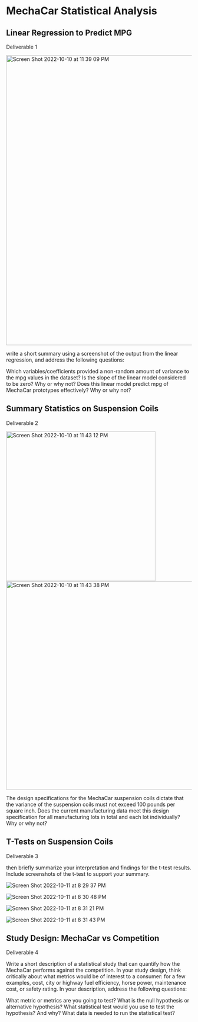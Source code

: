 # MechaCar Statistical Analysis

## Linear Regression to Predict MPG
Deliverable 1

<img width="784" alt="Screen Shot 2022-10-10 at 11 39 09 PM" src="https://user-images.githubusercontent.com/108151049/194991828-3a29b1d7-aedb-4b05-b40f-4404885227cd.png">

write a short summary using a screenshot of the output from the linear regression, and address the following questions:

Which variables/coefficients provided a non-random amount of variance to the mpg values in the dataset?
Is the slope of the linear model considered to be zero? Why or why not?
Does this linear model predict mpg of MechaCar prototypes effectively? Why or why not?





## Summary Statistics on Suspension Coils
Deliverable 2

<img width="405" alt="Screen Shot 2022-10-10 at 11 43 12 PM" src="https://user-images.githubusercontent.com/108151049/194992326-8a71586b-dcd4-4796-9bdd-f746ecde9dd5.png">


<img width="564" alt="Screen Shot 2022-10-10 at 11 43 38 PM" src="https://user-images.githubusercontent.com/108151049/194992378-4fef19c8-2407-4b89-a303-82bf7d11da99.png">



The design specifications for the MechaCar suspension coils dictate that the variance of the suspension coils must not exceed 100 pounds per square inch. Does the current manufacturing data meet this design specification for all manufacturing lots in total and each lot individually? Why or why not?






## T-Tests on Suspension Coils
Deliverable 3

then briefly summarize your interpretation and findings for the t-test results. 
Include screenshots of the t-test to support your summary.

![Screen Shot 2022-10-11 at 8 29 37 PM](https://user-images.githubusercontent.com/108151049/195222231-3231def9-12e7-4ebe-bd5c-28b7b0e3e2b8.png)

![Screen Shot 2022-10-11 at 8 30 48 PM](https://user-images.githubusercontent.com/108151049/195222330-d65b18b3-749e-43ac-b128-0e8709d3fe0a.png)

![Screen Shot 2022-10-11 at 8 31 21 PM](https://user-images.githubusercontent.com/108151049/195222390-1bc9e6be-b17d-403d-8877-ddc6aa35d6f6.png)

![Screen Shot 2022-10-11 at 8 31 43 PM](https://user-images.githubusercontent.com/108151049/195222430-f7497b7e-7245-4741-b9ae-cc559c528bfe.png)


## Study Design: MechaCar vs Competition
Deliverable 4

Write a short description of a statistical study that can quantify how the MechaCar performs against the competition. In your study design, think critically about what metrics would be of interest to a consumer: for a few examples, cost, city or highway fuel efficiency, horse power, maintenance cost, or safety rating.
In your description, address the following questions:

What metric or metrics are you going to test?
What is the null hypothesis or alternative hypothesis?
What statistical test would you use to test the hypothesis? And why?
What data is needed to run the statistical test?

